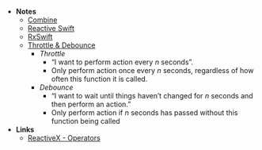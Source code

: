 - **Notes**
	- [Combine](Combine.md)
	- [Reactive Swift](Reactive%20Swift.md)
	- [RxSwift](RxSwift.md)
	- [Throttle & Debounce](https://devsign.co/notes/throttle-and-debounce)
		- *Throttle*
			- “I want to perform action every $n$ seconds”.
			- Only perform action once every $n$ seconds, regardless of how often this function it is called.
		- *Debounce*
			- “I want to wait until things haven’t changed for $n$ seconds and then perform an action.”
			- Only perform action if $n$ seconds has passed without this function being called
- **Links**
	- [ReactiveX - Operators](https://reactivex.io/documentation/operators.html)